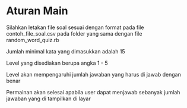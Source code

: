 # Aturan Main

Silahkan letakan file soal sesuai dengan format pada file contoh_file_soal.csv pada folder yang sama dengan file random_word_quiz.rb

Jumlah minimal kata yang dimasukkan adalah 15

Level yang disediakan berupa angka 1 - 5

Level akan mempengaruhi jumlah jawaban yang harus di jawab dengan benar

Permainan akan selesai apabila user dapat menjawab sebanyak jumlah jawaban yang di tampilkan di layar

